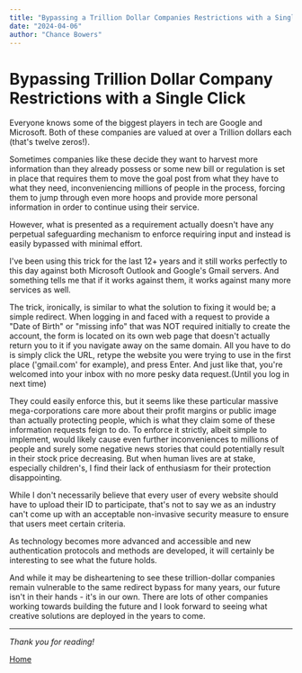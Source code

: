 ```yaml
---
title: "Bypassing a Trillion Dollar Companies Restrictions with a Single Click"
date: "2024-04-06"
author: "Chance Bowers"
---
```


# Bypassing Trillion Dollar Company Restrictions with a Single Click

Everyone knows some of the biggest players in tech are Google and Microsoft. Both of these companies are valued at over a Trillion dollars each (that's twelve zeros!).

Sometimes companies like these decide they want to harvest more information than they already possess or some new bill or regulation is set in place that requires them to move the goal post from what they have to what they need, inconveniencing millions of people in the process, forcing them to jump through even more hoops and provide more personal information in order to continue using their service.

However, what is presented as a requirement actually doesn't have any perpetual safeguarding mechanism to enforce requiring input and instead is easily bypassed with minimal effort. 

I've been using this trick for the last 12+ years and it still works perfectly to this day against both Microsoft Outlook and Google's Gmail servers. And something tells me that if it works against them, it works against many more services as well.

The trick, ironically, is similar to what the solution to fixing it would be; a simple redirect. When logging in and faced with a request to provide a "Date of Birth" or "missing info" that was NOT required initially to create the account, the form is located on its own web page that doesn't actually return you to it if you navigate away on the same domain. All you have to do is simply click the URL, retype the website you were trying to use in the first place ('gmail.com' for example), and press Enter. And just like that, you're welcomed into your inbox with no more pesky data request.(Until you log in next time)

They could easily enforce this, but it seems like these particular massive mega-corporations care more about their profit margins or public image than actually protecting people, which is what they claim some of these information requests feign to do. To enforce it strictly, albeit simple to implement, would likely cause even further inconveniences to millions of people and surely some negative news stories that could potentially result in their stock price decreasing. But when human lives are at stake, especially children's, I find their lack of enthusiasm for their protection disappointing.

While I don't necessarily believe that every user of every website should have to upload their ID to participate, that's not to say we as an industry can't come up with an acceptable non-invasive security measure to ensure that users meet certain criteria. 

As technology becomes more advanced and accessible and new authentication protocols and methods are developed, it will certainly be interesting to see what the future holds.

And while it may be disheartening to see these trillion-dollar companies remain vulnerable to the same redirect bypass for many years, our future isn't in their hands - it's in our own. There are lots of other companies working towards building the future and I look forward to seeing what creative solutions are deployed in the years to come.

---

*Thank you for reading!*


[Home](https://glitchingrality.github.io)
